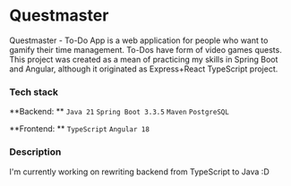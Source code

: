 # Questmaster

Questmaster - To-Do App is a web application for people who want to gamify their time management. To-Dos have form of video games quests. This project was created as a mean of practicing my skills in Spring Boot and Angular, although it originated as Express+React TypeScript project.

### Tech stack

**Backend: ** `Java 21` `Spring Boot 3.3.5` `Maven` `PostgreSQL`

**Frontend: ** `TypeScript` `Angular 18`

### Description

I'm currently working on rewriting backend from TypeScript to Java :D
